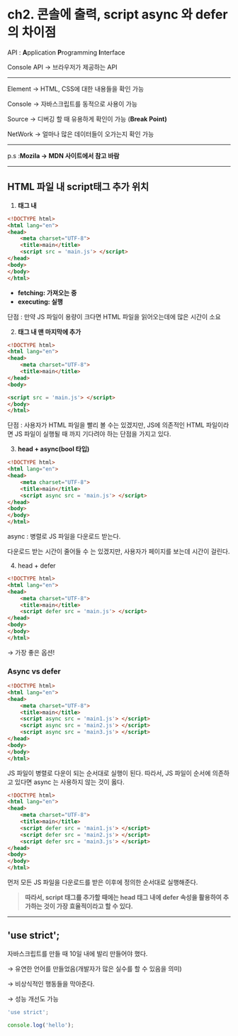# ch2. 콘솔에 출력, script async 와 defer의 차이점

API : **A**pplication **P**rogramming **I**nterface

Console API → 브라우저가 제공하는 API 

---

Element → HTML, CSS에 대한 내용들을 확인 가능 

Console → 자바스크립트를 동적으로 사용이 가능 

Source → 디버깅 할 때 유용하게 확인이 가능 (**Break Point)** 

NetWork → 얼마나 많은 데이터들이 오가는지 확인 가능 

---

p.s :**Mozila → MDN 사이트에서 참고 바람**

---

## HTML 파일 내 script태그 추가 위치

1. **<head> 태그 내**

```html
<!DOCTYPE html>
<html lang="en">
<head>
    <meta charset="UTF-8">
    <title>main</title>
    <script src = 'main.js'> </script>
</head>
<body>
</body>
</html>
```

- **fetching: 가져오는 중**
- **executing: 실행**

단점 : 만약 JS 파일이 용량이 크다면 HTML 파일을 읽어오는데에 많은 시간이 소요 

2.  **<body> 태그 내 맨 마지막에 추가** 

```html
<!DOCTYPE html>
<html lang="en">
<head>
    <meta charset="UTF-8">
    <title>main</title>
</head>
<body>

<script src = 'main.js'> </script>
</body>
</html>
```

단점 : 사용자가 HTML 파일을 빨리 볼 수는 있겠지만, JS에 의존적인 HTML 파일이라면 JS 파일이 실행될 때 까지 기다려야 하는 단점을 가지고 있다. 

3. **head + async(bool 타입)** 

```html
<!DOCTYPE html>
<html lang="en">
<head>
    <meta charset="UTF-8">
    <title>main</title>
    <script async src = 'main.js'> </script>
</head>
<body>
</body>
</html>
```

async : 병렬로 JS 파일을 다운로드 받는다. 


다운로드 받는 시간이 줄어들 수 는 있겠지만, 사용자가 페이지를 보는데 시간이 걸린다. 

4. head + defer 

```html
<!DOCTYPE html>
<html lang="en">
<head>
    <meta charset="UTF-8">
    <title>main</title>
    <script defer src = 'main.js'> </script>
</head>
<body>
</body>
</html>
```


→ 가장 좋은 옵션! 

### Async vs defer

```html
<!DOCTYPE html>
<html lang="en">
<head>
    <meta charset="UTF-8">
    <title>main</title>
    <script async src = 'main1.js'> </script>
    <script async src = 'main2.js'> </script>
    <script async src = 'main3.js'> </script>
</head>
<body>
</body>
</html>
```


JS 파일이 병렬로 다운이 되는 순서대로 실행이 된다. 따라서, JS 파일이 순서에 의존하고 있다면 async 는 사용하지 않는 것이 옳다. 

```html
<!DOCTYPE html>
<html lang="en">
<head>
    <meta charset="UTF-8">
    <title>main</title>
    <script defer src = 'main1.js'> </script>
    <script defer src = 'main2.js'> </script>
    <script defer src = 'main3.js'> </script>
</head>
<body>
</body>
</html>
```


먼저 모든 JS 파일을 다운로드를 받은 이후에 정의한 순서대로 실행해준다. 

> **따라서, script 태그를 추가할 때에는 head 태그 내에 defer 속성을 활용하여 추가하는 것이 가장 효율적이라고 할 수 있다.**

---

## 'use strict';

자바스크립트를 만들 때 10일 내에 발리 만들어야 했다. 

→ 유연한 언어를 만들었음(개발자가 많은 실수를 할 수 있음을 의미) 

→ 비상식적인 행동들을 막아준다. 

→ 성능 개선도 가능 

```jsx
'use strict';

console.log('hello');
```